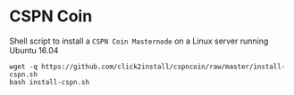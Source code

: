 # CSPN Coin

Shell script to install a `CSPN Coin Masternode` on a Linux server running Ubuntu 16.04


```
wget -q https://github.com/click2install/cspncoin/raw/master/install-cspn.sh  
bash install-cspn.sh
```
